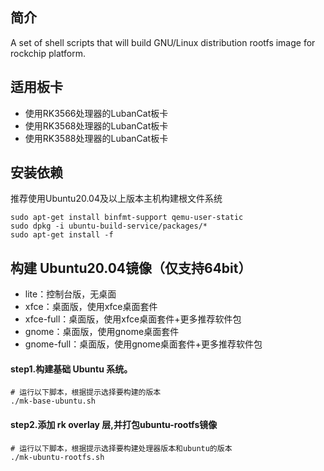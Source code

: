 ## 简介

A set of shell scripts that will build GNU/Linux distribution rootfs image
for rockchip platform.

## 适用板卡

- 使用RK3566处理器的LubanCat板卡
- 使用RK3568处理器的LubanCat板卡
- 使用RK3588处理器的LubanCat板卡

## 安装依赖

推荐使用Ubuntu20.04及以上版本主机构建根文件系统

```
sudo apt-get install binfmt-support qemu-user-static
sudo dpkg -i ubuntu-build-service/packages/*
sudo apt-get install -f
```

## 构建 Ubuntu20.04镜像（仅支持64bit）

- lite：控制台版，无桌面
- xfce：桌面版，使用xfce桌面套件
- xfce-full：桌面版，使用xfce桌面套件+更多推荐软件包
- gnome：桌面版，使用gnome桌面套件
- gnome-full：桌面版，使用gnome桌面套件+更多推荐软件包


#### step1.构建基础 Ubuntu 系统。

```
# 运行以下脚本，根据提示选择要构建的版本
./mk-base-ubuntu.sh
```
#### step2.添加 rk overlay 层,并打包ubuntu-rootfs镜像

```
# 运行以下脚本，根据提示选择要构建处理器版本和ubuntu的版本
./mk-ubuntu-rootfs.sh
```